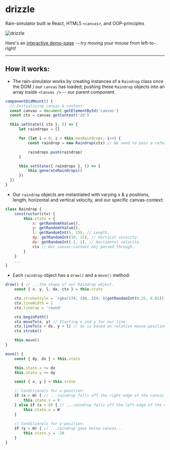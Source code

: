 # drizzle
Rain-simulator built w React, HTML5 `<canvas>`, and OOP-principles

![drizzle](https://media.giphy.com/media/2dhCrWF2EDVyrvyYb7/giphy.gif)

Here's an [interactive demo-page](https://raindrop.netlify.com/) -- try *moving your mouse* from left-to-right!

---

## How it works:

* The rain-simulator works by creating instances of a `Raindrop` class once the DOM / our `canvas` has loaded; pushing these `Raindrop` objects into an array inside `<Canvas />` -- our parent component.

```jsx
componentDidMount() {
  // Initialising canvas & context:
  const canvas = document.getElementById('canvas')
  const ctx = canvas.getContext('2d')

  this.setState({ ctx }, () => {
      let raindrops = []

      for (let i = 0; i < this.maxRaindrops; i++) {
          const raindrop = new Raindrop(ctx) // We need to pass a reference to our canvas context so it's available per raindrop.

          raindrops.push(raindrop)
      }

      this.setState({ raindrops }, () => {
          this.generateRaindrops()
      })
  })
}
```

* Our `raindrop` objects are instantiated with varying x & y positions, length, horizontal and vertical velocity, and our specific canvas-context:
```js
class Raindrop {
    constructor(ctx) {
        this.state = {
            x: getRandomXValue(),
            y: getRandomYValue(),
            l: getRandomInt(5, 15), // Length.
            dy: getRandomInt(10, 15), // Vertical velocity.
            dx: getRandomInt(-1, 1), // Horizontal velocity.
            ctx // Our canvas-context obj passed through.
        }
    }
    ...
}
```

* Each `raindrop` object has a `draw()` and a `move()` method:

```js
draw() { // ...the shape of our Raindrop object.
    const { x, y, l, dx, ctx } = this.state

    ctx.strokeStyle = `rgba(174, 194, 224, ${getRandomInt(0.25, 0.85)})` // Varying alpha values gives the effect of raindrops with different depths.
    ctx.lineWidth = 1
    ctx.lineCap = 'round'

    ctx.beginPath()
    ctx.moveTo(x, y) // Starting x and y for our line.
    ctx.lineTo(x + dx, y + l) // dx is based on relative mouse-position; gives the effect of directional raindrops.
    ctx.stroke()

    this.move()
}
```

```js
move() {
    const { dy, dx } = this.state

    this.state.x += dx
    this.state.y += dy

    const { x, y } = this.state

    // Conditionals for x-position:
    if (x > W) { // ...raindrop falls off the right-edge of the canvas...
        this.state.x = 0
    } else if (x < 0) { // ...raindrop falls off the left-edge of the canvas...
        this.state.x = W
    }
    
    // Conditionals for y-position:
    if (y > H) { // ...raindrop goes below canvas...
        this.state.y = -20
    }
}
```